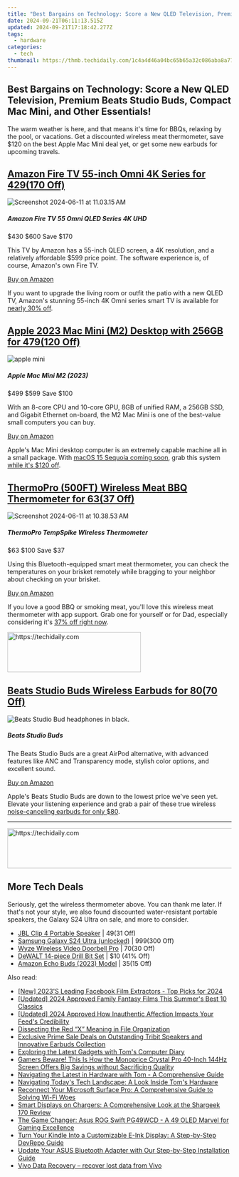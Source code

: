 ```yaml
---
title: "Best Bargains on Technology: Score a New QLED Television, Premium Beats Studio Buds, Compact Mac Mini, and Other Essentials!"
date: 2024-09-21T06:11:13.515Z
updated: 2024-09-21T17:18:42.277Z
tags:
  - hardware
categories:
  - tech
thumbnail: https://thmb.techidaily.com/1c4a4d46a04bc65b65a32c086aba8a7780a0882996e03bd33c00c34f29d107d4.jpg
---
```


## Best Bargains on Technology: Score a New QLED Television, Premium Beats Studio Buds, Compact Mac Mini, and Other Essentials!

The warm weather is here, and that means it's time for BBQs, relaxing by the pool, or vacations. Get a discounted wireless meat thermometer, save $120 on the best Apple Mac Mini deal yet, or get some new earbuds for upcoming travels.

## [Amazon Fire TV 55-inch Omni 4K Series for $429 ($170 Off)](https://www.amazon.com/introducing-amazon-fire-tv-55-inch-omni-qled-series-smart-tv/dp/B09N6ZRH6C?tag=hotoge-20&ascsubtag=UUhtgUeUpU2003590&asc%5Frefurl=https%3A%2F%2Fwww.howtogeek.com%2Ftech-deals-qled-tv-apple-mac-beats-earbuds-phones%2F&asc%5Fcampaign=Short-Term) 

![Screenshot 2024-06-11 at 11.03.15 AM](https://static1.howtogeekimages.com/wordpress/wp-content/uploads/2024/06/screenshot-2024-06-11-at-11-03-15-am.jpg) 

#####  Amazon Fire TV 55 Omni QLED Series 4K UHD

$430 $600 Save $170 

This TV by Amazon has a 55-inch QLED screen, a 4K resolution, and a relatively affordable $599 price point. The software experience is, of course, Amazon's own Fire TV.

[Buy on Amazon](https://www.amazon.com/dp/B09N6ZRH6C?tag=hotoge-20&ascsubtag=UUhtgUeUpU2003590&asc%5Frefurl=https%3A%2F%2Fwww.howtogeek.com%2Ftech-deals-qled-tv-apple-mac-beats-earbuds-phones%2F&asc%5Fcampaign=Short-Term) 

 If you want to upgrade the living room or outfit the patio with a new QLED TV, Amazon's stunning 55-inch 4K Omni series smart TV is available for [nearly 30% off](https://www.amazon.com/introducing-amazon-fire-tv-55-inch-omni-qled-series-smart-tv/dp/B09N6ZRH6C?tag=hotoge-20&ascsubtag=UUhtgUeUpU2003590&asc%5Frefurl=https%3A%2F%2Fwww.howtogeek.com%2Ftech-deals-qled-tv-apple-mac-beats-earbuds-phones%2F&asc%5Fcampaign=Short-Term).

## [Apple 2023 Mac Mini (M2) Desktop with 256GB for $479 ($120 Off)](https://www.amazon.com/dp/B0BSHGHGXR/?tag=hotoge-20&ascsubtag=UUhtgUeUpU2003590&asc%5Frefurl=https%3A%2F%2Fwww.howtogeek.com%2Ftech-deals-qled-tv-apple-mac-beats-earbuds-phones%2F&asc%5Fcampaign=Short-Term) 

![apple mini](https://static1.howtogeekimages.com/wordpress/wp-content/uploads/2023/12/apple-mini.png) 

#####  Apple Mac Mini M2 (2023)

$499 $599 Save $100 

With an 8-core CPU and 10-core GPU, 8GB of unified RAM, a 256GB SSD, and Gigabit Ethernet on-board, the M2 Mac Mini is one of the best-value small computers you can buy.

[Buy on Amazon](https://www.amazon.com/Apple-Desktop-Computer-10%E2%80%91core-Ethernet/dp/B0BSHGHGXR?tag=hotoge-20&ascsubtag=UUhtgUeUpU2003590&asc%5Frefurl=https%3A%2F%2Fwww.howtogeek.com%2Ftech-deals-qled-tv-apple-mac-beats-earbuds-phones%2F&asc%5Fcampaign=Short-Term) 

 Apple's Mac Mini desktop computer is an extremely capable machine all in a small package. With [macOS 15 Sequoia coming soon](https://youtube-tips.techidaily.com/approved-youtube-editing-essentials-the-ultimate-guide-post-upload-refinements/), grab this system [while it's $120 off](https://www.amazon.com/dp/B0BSHGHGXR/?tag=hotoge-20&ascsubtag=UUhtgUeUpU2003590&asc%5Frefurl=https%3A%2F%2Fwww.howtogeek.com%2Ftech-deals-qled-tv-apple-mac-beats-earbuds-phones%2F&asc%5Fcampaign=Short-Term).

## [ThermoPro (500FT) Wireless Meat BBQ Thermometer for $63 ($37 Off)](https://www.amazon.com/ThermoPro-TempSpike-Thermometer-Bluetooth-Rotisserie/dp/B0B48NL6L8?tag=hotoge-20&ascsubtag=UUhtgUeUpU2003590&asc%5Frefurl=https%3A%2F%2Fwww.howtogeek.com%2Ftech-deals-qled-tv-apple-mac-beats-earbuds-phones%2F&asc%5Fcampaign=Short-Term) 

![Screenshot 2024-06-11 at 10.38.53 AM](https://static1.howtogeekimages.com/wordpress/wp-content/uploads/2024/06/screenshot-2024-06-11-at-10-38-53-am.jpg) 

#####  ThermoPro TempSpike Wireless Thermometer

$63 $100 Save $37 

Using this Bluetooth-equipped smart meat thermometer, you can check the temperatures on your brisket remotely while bragging to your neighbor about checking on your brisket. 

[Buy on Amazon](https://www.amazon.com/ThermoPro-TempSpike-Thermometer-Bluetooth-Rotisserie/dp/B0B48NL6L8?tag=hotoge-20&ascsubtag=UUhtgUeUpU2003590&asc%5Frefurl=https%3A%2F%2Fwww.howtogeek.com%2Ftech-deals-qled-tv-apple-mac-beats-earbuds-phones%2F&asc%5Fcampaign=Short-Term) 

 If you love a good BBQ or smoking meat, you'll love this wireless meat thermometer with app support. Grab one for yourself or for Dad, especially considering it's [37% off right now](https://www.amazon.com/ThermoPro-TempSpike-Thermometer-Bluetooth-Rotisserie/dp/B0B48NL6L8?tag=hotoge-20&ascsubtag=UUhtgUeUpU2003590&asc%5Frefurl=https%3A%2F%2Fwww.howtogeek.com%2Ftech-deals-qled-tv-apple-mac-beats-earbuds-phones%2F&asc%5Fcampaign=Short-Term).

<!-- affiliate ads begin -->
<a href="https://aligracehair.sjv.io/c/5597632/2115932/19272" target="_top" id="2115932">
  <img src="//a.impactradius-go.com/display-ad/19272-2115932" border="0" alt="https://techidaily.com" width="300" height="90"/>
</a>
<img height="0" width="0" src="https://aligracehair.sjv.io/i/5597632/2115932/19272" style="position:absolute;visibility:hidden;" border="0" />
<!-- affiliate ads end -->

## [Beats Studio Buds Wireless Earbuds for $80 ($70 Off)](https://www.amazon.com/gp/product/B096SV8SJG/?tag=hotoge-20&ascsubtag=UUhtgUeUpU2003590&asc%5Frefurl=https%3A%2F%2Fwww.howtogeek.com%2Ftech-deals-qled-tv-apple-mac-beats-earbuds-phones%2F&asc%5Fcampaign=Short-Term) 

![Beats Studio Bud headphones in black.](https://static1.howtogeekimages.com/wordpress/wp-content/uploads/2023/12/screenshot-2023-12-19-at-1-03-50-pm.jpg) 

#####  Beats Studio Buds

The Beats Studio Buds are a great AirPod alternative, with advanced features like ANC and Transparency mode, stylish color options, and excellent sound. 

[Buy on Amazon](https://www.amazon.com/dp/B096SV8SJG/?th=1&tag=hotoge-20&ascsubtag=UUhtgUeUpU2003590&asc%5Frefurl=https%3A%2F%2Fwww.howtogeek.com%2Ftech-deals-qled-tv-apple-mac-beats-earbuds-phones%2F&asc%5Fcampaign=Short-Term) 

 Apple's Beats Studio Buds are down to the lowest price we've seen yet. Elevate your listening experience and grab a pair of these true wireless [noise-canceling earbuds for only $80](https://www.amazon.com/gp/product/B096SV8SJG/?tag=hotoge-20&ascsubtag=UUhtgUeUpU2003590&asc%5Frefurl=https%3A%2F%2Fwww.howtogeek.com%2Ftech-deals-qled-tv-apple-mac-beats-earbuds-phones%2F&asc%5Fcampaign=Short-Term).

---

<!-- affiliate ads begin -->
<a href="https://appsumo.8odi.net/c/5597632/2082529/7443" target="_top" id="2082529">
  <img src="//a.impactradius-go.com/display-ad/7443-2082529" border="0" alt="https://techidaily.com" width="728" height="90"/>
</a>
<img height="0" width="0" src="https://appsumo.8odi.net/i/5597632/2082529/7443" style="position:absolute;visibility:hidden;" border="0" />
<!-- affiliate ads end -->

##  More Tech Deals

 Seriously, get the wireless thermometer above. You can thank me later. If that's not your style, we also found discounted water-resistant portable speakers, the Galaxy S24 Ultra on sale, and more to consider.

* [JBL Clip 4 Portable Speaker](https://www.amazon.com/JBL-Clip-Eco-Ultra-Portable-Waterproof/dp/B0BV5GJCKH?th=1&tag=hotoge-20&ascsubtag=UUhtgUeUpU2003590&asc%5Frefurl=https%3A%2F%2Fwww.howtogeek.com%2Ftech-deals-qled-tv-apple-mac-beats-earbuds-phones%2F&asc%5Fcampaign=Short-Term) | $49 ($31 Off)
* [Samsung Galaxy S24 Ultra (unlocked)](https://shop-links.co/link/?exclusive=1&publisher%5Fslug=howtogeek&u1=UUhtgUeUpU2003590&article%5Fname=Top+Tech+Deals%3A+QLED+TVs%2C+Beats+Studio+Buds%2C+Mac+Mini%2C+and+More%21&article%5Furl=https%3A%2F%2Fwww.howtogeek.com%2Ftech-deals-qled-tv-apple-mac-beats-earbuds-phones%2F&url=https%3A%2F%2Fwww.bestbuy.com%2Fsite%2Fsamsung-galaxy-s24-ultra-256gb-unlocked-titanium-gray%2F6570299.p) | $999 ($300 Off)
* [Wyze Wireless Video Doorbell Pro](https://www.amazon.com/Wireless-Video-Doorbell-Chime-Included/dp/B09JF9RJG3?th=1&tag=hotoge-20&ascsubtag=UUhtgUeUpU2003590&asc%5Frefurl=https%3A%2F%2Fwww.howtogeek.com%2Ftech-deals-qled-tv-apple-mac-beats-earbuds-phones%2F&asc%5Fcampaign=Short-Term) | $70 ($30 Off)
* [DeWALT 14-piece Drill Bit Set](https://www.amazon.com/DEWALT-14-Piece-Degree-Plastic-DWA1184/dp/B07DH55YRX?tag=hotoge-20&ascsubtag=UUhtgUeUpU2003590&asc%5Frefurl=https%3A%2F%2Fwww.howtogeek.com%2Ftech-deals-qled-tv-apple-mac-beats-earbuds-phones%2F&asc%5Fcampaign=Short-Term) | $10 (41% Off)
* [Amazon Echo Buds (2023) Model](https://www.amazon.com/dp/B09JVG3TWX?tag=hotoge-20&ascsubtag=UUhtgUeUpU2003590&asc%5Frefurl=https%3A%2F%2Fwww.howtogeek.com%2Ftech-deals-qled-tv-apple-mac-beats-earbuds-phones%2F&asc%5Fcampaign=Short-Term) | $35 ($15 Off)

<ins class="adsbygoogle"
     style="display:block"
     data-ad-format="autorelaxed"
     data-ad-client="ca-pub-7571918770474297"
     data-ad-slot="1223367746"></ins>

<ins class="adsbygoogle"
     style="display:block"
     data-ad-client="ca-pub-7571918770474297"
     data-ad-slot="8358498916"
     data-ad-format="auto"
     data-full-width-responsive="true"></ins>

<span class="atpl-alsoreadstyle">Also read:</span>
<div><ul>
<li><a href="https://facebook-videos.techidaily.com/new-2023s-leading-facebook-film-extractors-top-picks-for-2024/"><u>[New] 2023'S Leading Facebook Film Extractors - Top Picks for 2024</u></a></li>
<li><a href="https://vp-tips.techidaily.com/updated-2024-approved-family-fantasy-films-this-summers-best-10-classics/"><u>[Updated] 2024 Approved Family Fantasy Films This Summer's Best 10 Classics</u></a></li>
<li><a href="https://instagram-video-recordings.techidaily.com/updated-2024-approved-how-inauthentic-affection-impacts-your-feeds-credibility/"><u>[Updated] 2024 Approved How Inauthentic Affection Impacts Your Feed's Credibility</u></a></li>
<li><a href="https://win11-tips.techidaily.com/dissecting-the-red-x-meaning-in-file-organization/"><u>Dissecting the Red “X” Meaning in File Organization</u></a></li>
<li><a href="https://buynow-info.techidaily.com/exclusive-prime-sale-deals-on-outstanding-tribit-speakers-and-innovative-earbuds-collection/"><u>Exclusive Prime Sale Deals on Outstanding Tribit Speakers and Innovative Earbuds Collection</u></a></li>
<li><a href="https://hardware-reviews.techidaily.com/exploring-the-latest-gadgets-with-toms-computer-diary/"><u>Exploring the Latest Gadgets with Tom's Computer Diary</u></a></li>
<li><a href="https://hardware-reviews.techidaily.com/gamers-beware-this-is-how-the-monoprice-crystal-pro-40-inch-144hz-screen-offers-big-savings-without-sacrificing-quality/"><u>Gamers Beware! This Is How the Monoprice Crystal Pro 40-Inch 144Hz Screen Offers Big Savings without Sacrificing Quality</u></a></li>
<li><a href="https://hardware-reviews.techidaily.com/navigating-the-latest-in-hardware-with-tom-a-comprehensive-guide/"><u>Navigating the Latest in Hardware with Tom - A Comprehensive Guide</u></a></li>
<li><a href="https://hardware-reviews.techidaily.com/navigating-todays-tech-landscape-a-look-inside-toms-hardware/"><u>Navigating Today's Tech Landscape: A Look Inside Tom's Hardware</u></a></li>
<li><a href="https://tech-renaissance.techidaily.com/reconnect-your-microsoft-surface-pro-a-comprehensive-guide-to-solving-wi-fi-woes/"><u>Reconnect Your Microsoft Surface Pro: A Comprehensive Guide to Solving Wi-Fi Woes</u></a></li>
<li><a href="https://hardware-help.techidaily.com/smart-displays-on-chargers-a-comprehensive-look-at-the-shargeek-170-review/"><u>Smart Displays on Chargers: A Comprehensive Look at the Shargeek 170 Review</u></a></li>
<li><a href="https://hardware-reviews.techidaily.com/the-game-changer-asus-rog-swift-pg49wcd-a-49-oled-marvel-for-gaming-excellence/"><u>The Game Changer: Asus ROG Swift PG49WCD - A 49 OLED Marvel for Gaming Excellence</u></a></li>
<li><a href="https://hardware-reviews.techidaily.com/turn-your-kindle-into-a-customizable-e-ink-display-a-step-by-step-devrepo-guide/"><u>Turn Your Kindle Into a Customizable E-Ink Display: A Step-by-Step DevRepo Guide</u></a></li>
<li><a href="https://win-dash.techidaily.com/update-your-asus-bluetooth-adapter-with-our-step-by-step-installation-guide/"><u>Update Your ASUS Bluetooth Adapter with Our Step-by-Step Installation Guide</u></a></li>
<li><a href="https://techidaily.com/vivo-data-recovery-recover-lost-data-from-vivo-by-fonelab-android-recover-data/"><u>Vivo Data Recovery – recover lost data from Vivo</u></a></li>
</ul></div>

